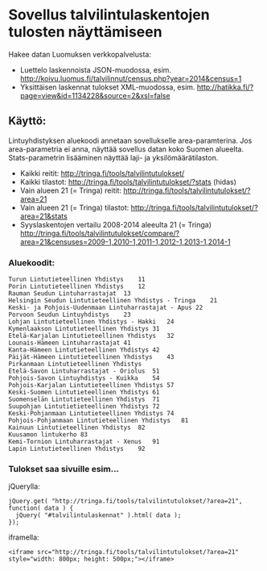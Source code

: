 
# Sovellus talvilintulaskentojen tulosten näyttämiseen

Hakee datan Luomuksen verkkopalvelusta:
* Luettelo laskennoista JSON-muodossa, esim. http://koivu.luomus.fi/talvilinnut/census.php?year=2014&census=1
* Yksittäisen laskennat tulokset XML-muodossa, esim. http://hatikka.fi/?page=view&id=1134228&source=2&xsl=false

## Käyttö:

Lintuyhdistyksen aluekoodi annetaan sovellukselle area-paramterina. Jos area-parametria ei anna, näyttää sovellus datan koko Suomen alueelta. Stats-parametrin lisääminen näyttää laji- ja yksilömäärätilaston.

* Kaikki reitit: http://tringa.fi/tools/talvilintutulokset/
* Kaikki tilastot: http://tringa.fi/tools/talvilintutulokset/?stats (hidas)
* Vain alueen 21 (= Tringa) reitit: http://tringa.fi/tools/talvilintutulokset/?area=21
* Vain alueen 21 (= Tringa) tilastot: http://tringa.fi/tools/talvilintutulokset/?area=21&stats
* Syyslaskentojen vertailu 2008-2014 aleeulta 21 (= Tringa) http://tringa.fi/tools/talvilintutulokset/compare/?area=21&censuses=2009-1,2010-1,2011-1,2012-1,2013-1,2014-1

### Aluekoodit:

	Turun Lintutieteellinen Yhdistys	11
	Porin Lintutieteellinen Yhdistys	12
	Rauman Seudun Lintuharrastajat	13
	Helsingin Seudun Lintutieteellinen Yhdistys - Tringa	21
	Keski- ja Pohjois-Uudenmaan Lintuharrastajat - Apus	22
	Porvoon Seudun Lintuyhdistys	23
	Lohjan Lintutieteellinen Yhdistys - Hakki	24
	Kymenlaakson Lintutieteellinen Yhdistys	31
	Etelä-Karjalan Lintutieteellinen Yhdistys	32
	Lounais-Hämeen Lintuharrastajat	41
	Kanta-Hämeen Lintutieteellinen Yhdistys	42
	Päijät-Hämeen Lintutieteellinen Yhdistys	43
	Pirkanmaan Lintutieteellinen Yhdistys
	Etelä-Savon Lintuharrastajat - Oriolus	51
	Pohjois-Savon Lintuyhdistys - Kuikka	54
	Pohjois-Karjalan Lintutieteellinen Yhdistys	57
	Keski-Suomen Lintutieteellinen Yhdistys	61
	Suomenselän Lintutieteellinen Yhdistys	71
	Suupohjan Lintutietieteellinen Yhdistys	72
	Keski-Pohjanmaan Lintutieteellinen Yhdistys	74
	Pohjois-Pohjanmaan Lintutieteellinen Yhdistys	81
	Kainuun Lintutieteellinen Yhdistys	82
	Kuusamon lintukerho	83
	Kemi-Tornion Lintuharrastajat - Xenus	91
	Lapin Lintutieteellinen Yhdistys	92

### Tulokset saa sivuille esim...

jQuerylla:

	jQuery.get( "http://tringa.fi/tools/talvilintutulokset/?area=21", function( data ) {
	  jQuery( "#talvilintulaskennat" ).html( data );
	});

iframella:

	<iframe src="http://tringa.fi/tools/talvilintutulokset/?area=21" style="width: 800px; height: 500px;"></iframe>



